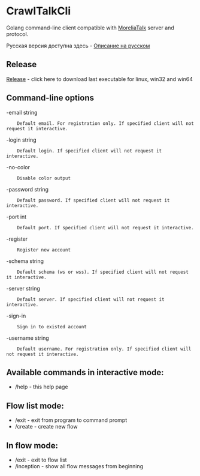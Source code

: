 # CrawlTalkCli

Golang command-line client compatible with [MoreliaTalk] server and protocol.

Русская версия доступна здесь - [Описание на русском]

## Release

[Release] - click here to download last executable for linux, win32 and win64

## Command-line options

  -email string
  
        Default email. For registration only. If specified client will not request it interactive.
        
  -login string
  
        Default login. If specified client will not request it interactive.
        
  -no-color
  
        Disable color output
        
  -password string
  
        Default password. If specified client will not request it interactive.
        
  -port int
  
        Default port. If specified client will not request it interactive.
        
  -register
  
        Register new account
        
  -schema string
  
        Default schema (ws or wss). If specified client will not request it interactive.

  -server string
  
        Default server. If specified client will not request it interactive.

  -sign-in
  
        Sign in to existed account
        
  -username string
  
        Default username. For registration only. If specified client will not request it interactive.

## Available commands in interactive mode:
* /help - this help page
## Flow list mode:
* /exit - exit from program to command prompt
* /create - create new flow
## In flow mode:
* /exit - exit to flow list
* /inception - show all flow messages from beginning


[MoreliaTalk]: https://github.com/MoreliaTalk
[Описание на русском]: README_RU.md
[Release]: https://github.com/CrawlTalk/CrawlTalkCli/releases